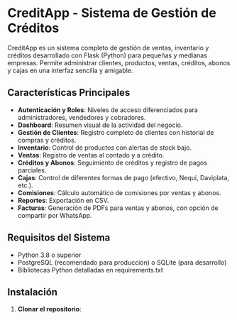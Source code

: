 # CreditApp - Sistema de Gestión de Créditos

CreditApp es un sistema completo de gestión de ventas, inventario y créditos desarrollado con Flask (Python) para pequeñas y medianas empresas. Permite administrar clientes, productos, ventas, créditos, abonos y cajas en una interfaz sencilla y amigable.

## Características Principales

- **Autenticación y Roles**: Niveles de acceso diferenciados para administradores, vendedores y cobradores.
- **Dashboard**: Resumen visual de la actividad del negocio.
- **Gestión de Clientes**: Registro completo de clientes con historial de compras y créditos.
- **Inventario**: Control de productos con alertas de stock bajo.
- **Ventas**: Registro de ventas al contado y a crédito.
- **Créditos y Abonos**: Seguimiento de créditos y registro de pagos parciales.
- **Cajas**: Control de diferentes formas de pago (efectivo, Nequi, Daviplata, etc.).
- **Comisiones**: Cálculo automático de comisiones por ventas y abonos.
- **Reportes**: Exportación en CSV.
- **Facturas**: Generación de PDFs para ventas y abonos, con opción de compartir por WhatsApp.

## Requisitos del Sistema

- Python 3.8 o superior
- PostgreSQL (recomendado para producción) o SQLite (para desarrollo)
- Bibliotecas Python detalladas en requirements.txt

## Instalación

1. **Clonar el repositorio**: